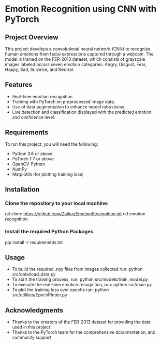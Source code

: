 # Emotion Recognition using CNN with PyTorch

## Project Overview
This project develops a convolutional neural network (CNN) to recognize human emotions from facial expressions captured through a webcam. The model is trained on the FER-2013 dataset, which consists of grayscale images labeled across seven emotion categories: Angry, Disgust, Fear, Happy, Sad, Surprise, and Neutral.

## Features
- Real-time emotion recognition.
- Training with PyTorch on preprocessed image data.
- Use of data augmentation to enhance model robustness.
- Live detection and classification displayed with the predicted emotion and confidence level.

## Requirements
To run this project, you will need the following:
- Python 3.8 or above
- PyTorch 1.7 or above
- OpenCV-Python
- NumPy
- Matplotlib (for plotting training loss)

## Installation
### Clone the repository to your local machine:
git clone https://github.com/Zaikur/EmotionRecognition.git
cd emotion-recognition

### Install the required Python Packages
pip install -r requirements.txt

## Usage
- To build the required .npy files from images collected run: python src/data/load_data.py
- To start the training process, run: python src/models/train_model.py
- To execute the real-time emotion recognition, run: python src/main.py
- To plot the training loss over epochs run: python src/utilities/EpochPlotter.py

## Acknowledgments
- Thanks to the creators of the FER-2013 dataset for providing the data used in this project
- Thanks to the PyTorch team for the comprehensive documentation, and community support